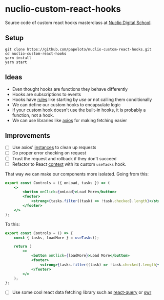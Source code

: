 # nuclio-custom-react-hooks
Source code of custom react hooks masterclass at [Nuclio Digital School](https://nuclio.school/?lang=en).

## Setup

```shell script
git clone https://github.com/papeloto/nuclio-custom-react-hooks.git
cd nuclio-custom-react-hooks
yarn install
yarn start
```

## Ideas

- Even thought hooks are functions they behave differently
- Hooks are subscriptions to events
- Hooks have [rules](https://reactjs.org/docs/hooks-rules.html) like starting by _use_ or not calling them conditionally
- We can define our custom hooks to encapsulate logic
- If your custom hook doesn't use the built-in hooks, it is probably a function, not a hook.
- We can use libraries like [axios](https://www.npmjs.com/package/axios) for making fetching easier

## Improvements

- [ ] Use axios' [instances](https://github.com/axios/axios#creating-an-instance) to clean up requests
- [ ] Do proper error checking on request
- [ ] Trust the request and rollback if they don't succeed
- [ ] Refactor to React [context](https://kentcdodds.com/blog/how-to-use-react-context-effectively/) with its custom `useTasks` hook. 

That way we can make our components more isolated. Going from this:

```jsx
export const Controls = ({ onLoad, tasks }) => (
    <>
        <button onClick={onLoad}>Load More</button>
        <footer>
            <strong>{tasks.filter((task) => !task.checked).length}</strong> tasks left.
        </footer>
    </>
);
```

To this:

```jsx
export const Controls = () => {
    const { tasks, loadMore } = useTasks();

    return (
        <>
            <button onClick={loadMore}>Load More</button>
            <footer>
                <strong>{tasks.filter((task) => !task.checked).length}</strong> tasks left.
            </footer>
        </>
    );
};
```

- [ ] Use some cool react data fetching library such as [react-query](https://github.com/tannerlinsley/react-query) or [swr](https://github.com/vercel/swr)
